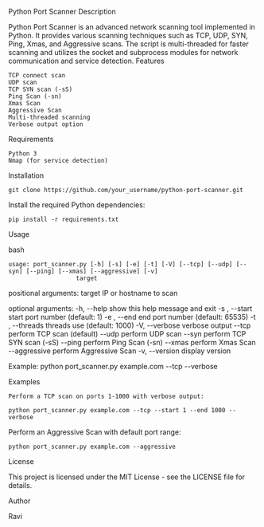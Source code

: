 Python Port Scanner
Description

Python Port Scanner is an advanced network scanning tool implemented in Python. It provides various scanning techniques such as TCP, UDP, SYN, Ping, Xmas, and Aggressive scans. The script is multi-threaded for faster scanning and utilizes the socket and subprocess modules for network communication and service detection.
Features

    TCP connect scan
    UDP scan
    TCP SYN scan (-sS)
    Ping Scan (-sn)
    Xmas Scan
    Aggressive Scan
    Multi-threaded scanning
    Verbose output option

Requirements

    Python 3
    Nmap (for service detection)

Installation


    git clone https://github.com/your_username/python-port-scanner.git

Install the required Python dependencies:

    pip install -r requirements.txt

Usage

bash

    usage: port_scanner.py [-h] [-s] [-e] [-t] [-V] [--tcp] [--udp] [--syn] [--ping] [--xmas] [--aggressive] [-v]
                       target


positional arguments:
  target             IP or hostname to scan

optional arguments:
  -h, --help         show this help message and exit
  -s , --start       start port number (default: 1)
  -e , --end         end port number (default: 65535)
  -t , --threads     threads use (default: 1000)
  -V, --verbose      verbose output
  --tcp              perform TCP scan (default)
  --udp              perform UDP scan
  --syn              perform TCP SYN scan (-sS)
  --ping             perform Ping Scan (-sn)
  --xmas             perform Xmas Scan
  --aggressive       perform Aggressive Scan
  -v, --version      display version

Example:
python port_scanner.py example.com --tcp --verbose

Examples

    Perform a TCP scan on ports 1-1000 with verbose output:

    python port_scanner.py example.com --tcp --start 1 --end 1000 --verbose

Perform an Aggressive Scan with default port range:

    python port_scanner.py example.com --aggressive

License

This project is licensed under the MIT License - see the LICENSE file for details.

Author

Ravi
